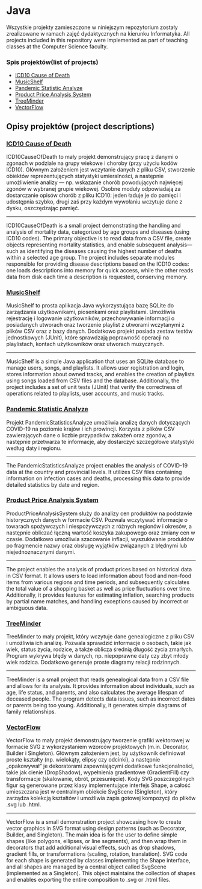 # Java 
Wszystkie projekty zamieszczone w niniejszym repozytorium zostały zrealizowane w ramach zajęć dydaktycznych na kierunku Informatyka.
All projects included in this repository were implemented as part of teaching classes at the Computer Science faculty.

### Spis projektów(list of projects)
  - [ICD10 Cause of Death](ICD10CauseOfDeath/)
  - [MusicShelf](MusicShelf/)
  - [Pandemic Statistic Analyze](PandemicStatisticsAnalyze/)
  - [Product Price Analysis System](ProductPriceAnalysisSystem/)
  - [TreeMinder](TreeMinder/)
  - [VectorFlow](VectorFlow/)

## Opisy projektów (project descriptions)
 ### [ICD10 Cause of Death](ICD10CauseOfDeath/)
 
ICD10CauseOfDeath to mały projekt demonstrujący pracę z danymi o zgonach w podziale na grupy wiekowe i choroby (przy użyciu kodów ICD10).
Głównym założeniem jest wczytanie danych z pliku CSV, stworzenie obiektów reprezentujących statystyki umieralności, 
a następnie umożliwienie analizy — np. wskazanie chorób powodujących najwięcej zgonów w wybranej grupie wiekowej. 
Osobne moduły odpowiadają za dostarczanie opisów chorób z pliku ICD10: jeden ładuje je do pamięci i udostępnia szybko, 
drugi zaś przy każdym wywołaniu wczytuje dane z dysku, oszczędzając pamięć. 

------------------------------------------------------------------------------------------------------------------------------------------------------------------------------------------
ICD10CauseOfDeath is a small  project demonstrating the handling and analysis of mortality data, categorized by age groups and diseases (using ICD10 codes). 
The primary objective is to read data from a CSV file, create objects representing mortality statistics, 
and enable subsequent analysis—such as identifying the diseases causing the highest number of deaths within a selected age group.
The project includes separate modules responsible for providing disease descriptions based on the ICD10 codes: one loads descriptions into memory for quick access, 
while the other reads data from disk each time a description is requested, conserving memory. 

 ### [MusicShelf](MusicShelf/)
 
MusicShelf to prosta aplikacja Java wykorzystująca bazę SQLite do zarządzania użytkownikami, piosenkami oraz playlistami. 
Umożliwia rejestrację i logowanie użytkowników, przechowywanie informacji o posiadanych utworach oraz tworzenie playlist z utworami wczytanymi z plików CSV oraz z bazy danych. 
Dodatkowo projekt posiada zestaw testów jednostkowych (JUnit), które sprawdzają poprawność operacji na playlistach, kontach użytkowników oraz utworach muzycznych. 

 ------------------------------------------------------------------------------------------------------------------------------------------------------------------------------------------
MusicShelf is a simple Java application that uses an SQLite database to manage users, songs, and playlists.
It allows user registration and login, stores information about owned tracks, and enables the creation of playlists using songs loaded from CSV files and the database.
Additionally, the project includes a set of unit tests (JUnit) that verify the correctness of operations related to playlists, user accounts, and music tracks.
 
 ### [Pandemic Statistic Analyze](PandemicStatisticsAnalyze/)
 
Projekt PandemicStatisticsAnalyze umożliwia analizę danych dotyczących COVID-19 na poziomie krajów i ich prowincji. 
Korzysta z plików CSV zawierających dane o liczbie przypadków zakażeń oraz zgonów, a następnie przetwarza te informacje, 
aby dostarczyć szczegółowe statystyki według daty i regionu.

------------------------------------------------------------------------------------------------------------------------------------------------------------------------------------------
 The PandemicStatisticsAnalyze project enables the analysis of COVID-19 data at the country and provincial levels. 
 It utilizes CSV files containing information on infection cases and deaths, processing this data to provide detailed statistics by date and region.
 
 ### [Product Price Analysis System](ProductPriceAnalysisSystem/)
 
 ProductPriceAnalysisSystem służy do analizy cen produktów na podstawie historycznych danych w formacie CSV. 
 Pozwala wczytywać informacje o towarach spożywczych i niespożywczych z różnych regionów i okresów, 
 a następnie obliczać łączną wartość koszyka zakupowego oraz zmiany cen w czasie. Dodatkowo umożliwia szacowanie inflacji, 
 wyszukiwanie produktów po fragmencie nazwy oraz obsługę wyjątków związanych z błędnymi lub niejednoznacznymi danymi. 

 ------------------------------------------------------------------------------------------------------------------------------------------------------------------------------------------
The project enables the analysis of product prices based on historical data in CSV format. 
It allows users to load information about food and non-food items from various regions and time periods, 
and subsequently calculates the total value of a shopping basket as well as price fluctuations over time. 
Additionally, it provides features for estimating inflation, searching products by partial name matches, 
and handling exceptions caused by incorrect or ambiguous data.

 ### [TreeMinder](TreeMinder/)
 
TreeMinder to mały projekt, który wczytuje dane genealogiczne z pliku CSV i umożliwia ich analizę. 
Pozwala sprawdzić informacje o osobach, takie jak wiek, status życia, rodzice, a także oblicza średnią długość życia zmarłych. 
Program wykrywa błędy w danych, np. niepoprawne daty czy zbyt młody wiek rodzica. 
Dodatkowo generuje proste diagramy relacji rodzinnych.

 ------------------------------------------------------------------------------------------------------------------------------------------------------------------------------------------
TreeMinder is a small project that reads genealogical data from a CSV file and allows for its analysis.
It provides information about individuals, such as age, life status, and parents, and also calculates the average lifespan of deceased people.
The program detects data issues, such as incorrect dates or parents being too young. 
Additionally, it generates simple diagrams of family relationships.
 
 ### [VectorFlow](VectorFlow/)
 
 VectorFlow to mały projekt demonstrujący tworzenie grafiki wektorowej w formacie SVG z wykorzystaniem wzorców projektowych (m.in. Decorator, Builder i Singleton). 
 Głównym założeniem jest, by użytkownik definiował proste kształty (np. wielokąty, elipsy czy odcinki), 
 a następnie „opakowywał” je dekoratorami zapewniającymi dodatkowe funkcjonalności, takie jak cienie (DropShadow), 
 wypełnienia gradientowe (GradientFill) czy transformacje (skalowanie, obrót, przesunięcie). 
 Kody SVG poszczególnych figur są generowane przez klasy implementujące interfejs Shape, a całość umieszczana jest w centralnym obiekcie SvgScene (Singleton), 
 który zarządza kolekcją kształtów i umożliwia zapis gotowej kompozycji do plików .svg lub .html. 


 ------------------------------------------------------------------------------------------------------------------------------------------------------------------------------------------
 VectorFlow is a small demonstration project showcasing how to create vector graphics in SVG format using design patterns (such as Decorator, Builder, and Singleton). 
 The main idea is for the user to define simple shapes (like polygons, ellipses, or line segments), and then wrap them in decorators that add additional visual effects, 
 such as drop shadows, gradient fills, or transformations (scaling, rotation, translation).
 SVG code for each shape is generated by classes implementing the Shape interface, and all shapes are managed by a central object called SvgScene (implemented as a Singleton). 
 This object maintains the collection of shapes and enables exporting the entire composition to .svg or .html files. 
